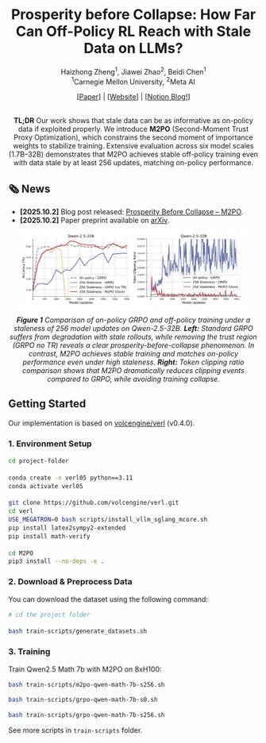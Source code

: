 <div align="center">
<h1> Prosperity before Collapse: How Far Can Off-Policy RL Reach with Stale Data on LLMs? </h1>

Haizhong Zheng<sup>1</sup>, Jiawei Zhao<sup>2</sup>, Beidi Chen<sup>1</sup>
<br>
<sup>1</sup>Carnegie Mellon University,
<sup>2</sup>Meta AI

<div align="center">
[<a href="https://arxiv.org/abs/2510.01161">Paper</a>] | [<a href="https://infini-ai-lab.github.io/M2PO/">Website</a>] | [<a href="https://m2po.notion.site/rl-stale-m2po">Notion Blog!</a>]
</div>
<br>

<!-- ---------- -->
**TL;DR**
Our work shows that stale data can be as informative as on-policy data if exploited properly.
We introduce **M2PO** (Second-Moment Trust Proxy Optimization), which constrains the second moment of importance weights to stabilize training.
Extensive evaluation across six model scales (1.7B–32B) demonstrates that M2PO achieves stable off-policy training even with data stale by at least 256 updates, matching on-policy performance.

</div>



## 🗞️ News

- **[2025.10.2]** Blog post released: [Prosperity Before Collapse – M2PO](https://infini-ai-lab.github.io/M2PO/).
- **[2025.10.2]** Paper preprint available on [arXiv](https://arxiv.org/abs/2510.01161).

<!-- ---------- -->
<p align="center">
  <img src="fig1.png" alt="M2PO Overview" style="width:90%;"/>
</p>

<p align="center"><i>
<strong>Figure 1</strong> Comparison of on-policy GRPO and off-policy training under a staleness of 256 model updates on Qwen-2.5-32B.
<strong>Left:</strong> Standard GRPO suffers from degradation with stale rollouts, while removing the trust region (GRPO no TR) reveals a clear <em>prosperity-before-collapse</em> phenomenon.
In contrast, M2PO achieves stable training and matches on-policy performance even under high staleness.
<strong>Right:</strong> Token clipping ratio comparison shows that M2PO dramatically reduces clipping events compared to GRPO, while avoiding training collapse.</p>
</i></p>

<!-- ------- -->

<!-- The official implementation of M2PO will be released here soon! -->

## Getting Started
Our implementation is based on [volcengine/verl](https://github.com/volcengine/verl) (v0.4.0).

### 1. Environment Setup

```bash
cd project-folder

conda create -n verl05 python==3.11
conda activate verl05

git clone https://github.com/volcengine/verl.git
cd verl
USE_MEGATRON=0 bash scripts/install_vllm_sglang_mcore.sh
pip install latex2sympy2-extended
pip install math-verify

cd M2PO
pip3 install --no-deps -e .
```

### 2. Download & Preprocess Data

You can download the dataset using the following command:

```bash
# cd the project folder

bash train-scripts/generate_datasets.sh
```

### 3. Training

Train Qwen2.5 Math 7b with M2PO on 8xH100:

```bash
bash train-scripts/m2po-qwen-math-7b-s256.sh
```

```bash
bash train-scripts/grpo-qwen-math-7b-s0.sh
```

```bash
bash train-scripts/grpo-qwen-math-7b-s256.sh
```

See more scripts in `train-scripts` folder.
